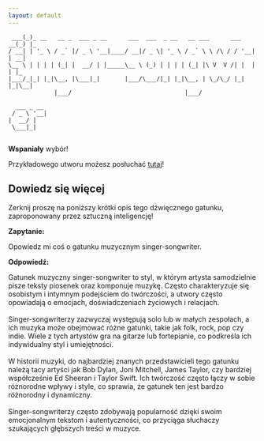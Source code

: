 ```yaml
---
layout: default
---
```


```     _                                                                _ _   
 ___(_)_ __   __ _  ___ _ __      ___  ___  _ __   __ ___      ___ __(_) |_ 
/ __| | '_ \ / _` |/ _ \ '__|____/ __|/ _ \| '_ \ / _` \ \ /\ / / '__| | __|
\__ \ | | | | (_| |  __/ | |_____\__ \ (_) | | | | (_| |\ V  V /| |  | | |_ 
|___/_|_| |_|\__, |\___|_|       |___/\___/|_| |_|\__, | \_/\_/ |_|  |_|\__|
             |___/                                |___/                     
           
  ___ _ __ 
 / _ \ '__|
|  __/ |   
 \___|_|   
           
```
**Wspaniały** wybór!

Przykładowego utworu możesz posłuchać [tutaj](https://p.scdn.co/mp3-preview/6a17ed2e1ee8d45a933c4a86dd268ba8f12299a4)!
## Dowiedz się więcej
Zerknij proszę na poniższy krótki opis tego dźwięcznego gatunku, zaproponowany przez sztuczną inteligencję!



**Zapytanie:**

Opowiedz mi coś o gatunku muzycznym singer-songwriter.

**Odpowiedź:**

Gatunek muzyczny singer-songwriter to styl, w którym artysta samodzielnie pisze teksty piosenek oraz komponuje muzykę. Często charakteryzuje się osobistym i intymnym podejściem do twórczości, a utwory często opowiadają o emocjach, doświadczeniach życiowych i relacjach. <br><br>Singer-songwriterzy zazwyczaj występują solo lub w małych zespołach, a ich muzyka może obejmować różne gatunki, takie jak folk, rock, pop czy indie. Wiele z tych artystów gra na gitarze lub fortepianie, co podkreśla ich indywidualny styl i umiejętności.<br><br>W historii muzyki, do najbardziej znanych przedstawicieli tego gatunku należą tacy artyści jak Bob Dylan, Joni Mitchell, James Taylor, czy bardziej współcześnie Ed Sheeran i Taylor Swift. Ich twórczość często łączy w sobie różnorodne wpływy i style, co sprawia, że gatunek ten jest bardzo różnorodny i dynamiczny. <br><br>Singer-songwriterzy często zdobywają popularność dzięki swoim emocjonalnym tekstom i autentyczności, co przyciąga słuchaczy szukających głębszych treści w muzyce.